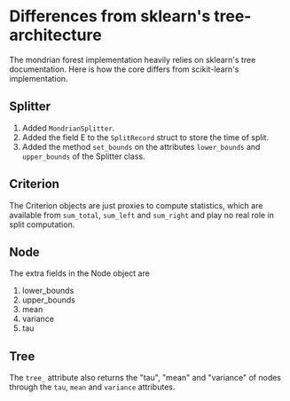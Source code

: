 # Differences from sklearn's tree-architecture

The mondrian forest implementation heavily relies on sklearn's tree documentation. Here is how the core differs from scikit-learn's implementation.

## Splitter
1. Added `MondrianSplitter`.
2. Added the field E to the `SplitRecord` struct to store the time of split.
3. Added the method `set_bounds` on the attributes `lower_bounds` and `upper_bounds` of the Splitter class.

## Criterion
The Criterion objects are just proxies to compute statistics, which are available from `sum_total`, `sum_left` and `sum_right` and play no real role in split computation.

## Node
The extra fields in the Node object are

1. lower_bounds
2. upper_bounds
3. mean
4. variance
5. tau

## Tree
The `tree_` attribute also returns the "tau", "mean" and "variance" of nodes through the `tau`, `mean` and `variance` attributes.
